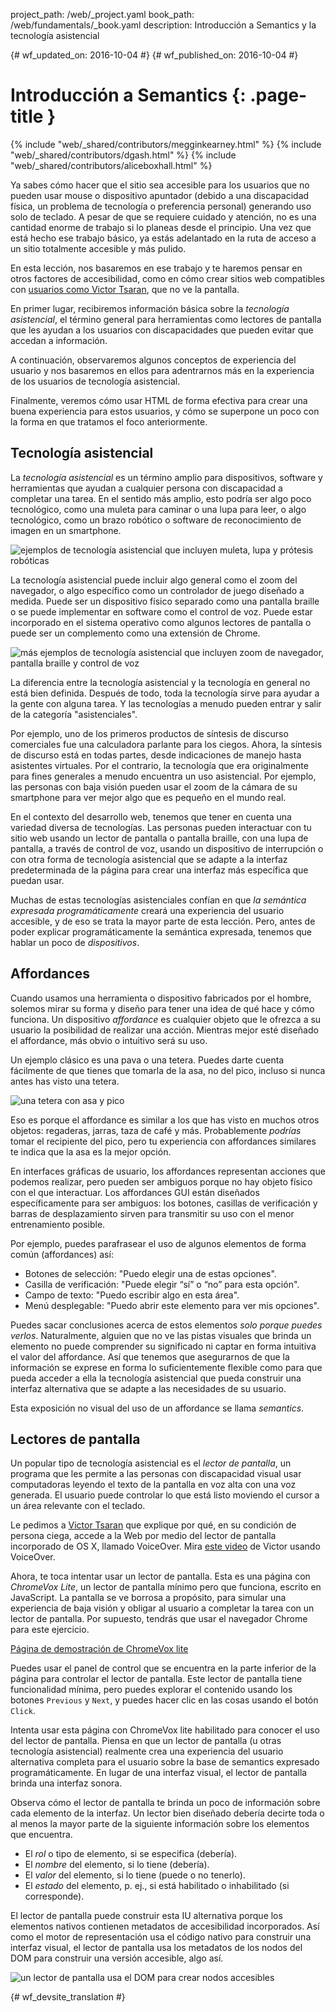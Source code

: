 project_path: /web/_project.yaml
book_path: /web/fundamentals/_book.yaml
description: Introducción a Semantics y la tecnología asistencial


{# wf_updated_on: 2016-10-04 #}
{# wf_published_on: 2016-10-04 #}

# Introducción a Semantics {: .page-title }

{% include "web/_shared/contributors/megginkearney.html" %}
{% include "web/_shared/contributors/dgash.html" %}
{% include "web/_shared/contributors/aliceboxhall.html" %}



Ya sabes cómo hacer que el sitio sea accesible para los usuarios que no pueden usar mouse o
dispositivo apuntador (debido a una discapacidad física, un problema de tecnología
o preferencia personal) generando uso solo de teclado. A pesar de que se
requiere cuidado y atención, no es una cantidad enorme de trabajo si lo planeas
desde el principio. Una vez que está hecho ese trabajo básico, ya estás adelantado en la
ruta de acceso a un sitio totalmente accesible y más pulido.

En esta lección, nos basaremos en ese trabajo y te haremos pensar en otros
factores de accesibilidad, como en cómo crear sitios web compatibles con [usuarios como
Victor Tsaran](/web/fundamentals/accessibility/#understanding-users-diversity),
que no ve la pantalla.

En primer lugar, recibiremos información básica sobre la *tecnología asistencial*, el término general para
herramientas como lectores de pantalla que les ayudan a los usuarios con discapacidades que pueden evitar que
accedan a información.

A continuación, observaremos algunos conceptos de experiencia del usuario y nos basaremos en ellos para
adentrarnos más en la experiencia de los usuarios de tecnología asistencial.

Finalmente, veremos cómo usar HTML de forma efectiva para crear una buena experiencia para
estos usuarios, y cómo se superpone un poco con la forma en que tratamos el foco
anteriormente.

## Tecnología asistencial

La *tecnología asistencial* es un término amplio para dispositivos, software y herramientas que
ayudan a cualquier persona con discapacidad a completar una tarea. En el sentido más amplio, esto
podría ser algo poco tecnológico, como una muleta para caminar o una lupa para
leer, o algo tecnológico, como un brazo robótico o software de reconocimiento de imagen
en un smartphone.

![ejemplos de tecnología asistencial que incluyen muleta, lupa y prótesis
robóticas](imgs/assistive-tech1.png)

La tecnología asistencial puede incluir algo general como el zoom del navegador, o algo
específico como un controlador de juego diseñado a medida. Puede ser un dispositivo físico
separado como una pantalla braille o se puede implementar en software como el
control de voz. Puede estar incorporado en el sistema operativo como algunos lectores
de pantalla o puede ser un complemento como una extensión de Chrome.

![más ejemplos de tecnología asistencial que incluyen zoom de navegador, pantalla braille y
control de voz](imgs/assistive-tech2.png)

La diferencia entre la tecnología asistencial y la tecnología en general no está bien definida. Después
de todo, toda la tecnología sirve para ayudar a la gente con alguna tarea. Y
las tecnologías a menudo pueden entrar y salir de la categoría "asistenciales".

Por ejemplo, uno de los primeros productos de síntesis de discurso comerciales fue una calculadora
parlante para los ciegos. Ahora, la síntesis de discurso está en todas partes,
desde indicaciones de manejo hasta asistentes virtuales. Por el contrario, la tecnología que era
originalmente para fines generales a menudo encuentra un uso asistencial. Por ejemplo, las personas
con baja visión pueden usar el zoom de la cámara de su smartphone para ver mejor
algo que es pequeño en el mundo real.

En el contexto del desarrollo web, tenemos que tener en cuenta una variedad diversa de
tecnologías. Las personas pueden interactuar con tu sitio web usando un lector de pantalla o
pantalla braille, con una lupa de pantalla, a través de control de voz, usando un dispositivo
de interrupción o con otra forma de tecnología asistencial que se adapte a la interfaz predeterminada
de la página para crear una interfaz más específica que puedan usar.

Muchas de estas tecnologías asistenciales confían en que *la semántica expresada
programáticamente* creará una experiencia del usuario accesible, y de eso se trata la mayor parte de esta
lección. Pero, antes de poder explicar programáticamente la semántica expresada,
tenemos que hablar un poco de *dispositivos*.

## Affordances

Cuando usamos una herramienta o dispositivo fabricados por el hombre, solemos mirar su forma y diseño
para tener una idea de qué hace y cómo funciona. Un dispositivo *affordance* es cualquier
objeto que le ofrezca a su usuario la posibilidad de realizar una acción.
Mientras mejor esté diseñado el affordance, más obvio o intuitivo será su uso.

Un ejemplo clásico es una pava o una tetera. Puedes darte cuenta fácilmente de que
tienes que tomarla de la asa, no del pico, incluso si nunca antes has visto una
tetera.

![una tetera con asa y pico](imgs/teapot.png)

Eso es porque el affordance es similar a los que has visto en muchos otros
objetos: regaderas, jarras, taza de café y más. Probablemente
*podrías* tomar el recipiente del pico, pero tu experiencia con affordances
similares te indica que la asa es la mejor opción.

En interfaces gráficas de usuario, los affordances representan acciones que podemos realizar, pero
pueden ser ambiguos porque no hay objeto físico con el que interactuar. Los affordances
GUI están diseñados específicamente para ser ambiguos: los botones, casillas
de verificación y barras de desplazamiento sirven para transmitir su uso con el menor entrenamiento
posible.

Por ejemplo, puedes parafrasear el uso de algunos elementos de forma común
(affordances) así:

 - Botones de selección: "Puedo elegir una de estas opciones".
 - Casilla de verificación: "Puede elegir “sí” o “no” para esta opción".
 - Campo de texto: "Puedo escribir algo en esta área".
 - Menú desplegable: "Puedo abrir este elemento para ver mis opciones".

Puedes sacar conclusiones acerca de estos elementos *solo porque puedes
verlos*. Naturalmente, alguien que no ve las pistas visuales que brinda un elemento
no puede comprender su significado ni captar en forma intuitiva el valor del affordance.
Así que tenemos que asegurarnos de que la información se exprese en forma lo suficientemente flexible como para que pueda acceder
a ella la tecnología asistencial que pueda construir una interfaz alternativa que
se adapte a las necesidades de su usuario.

Esta exposición no visual del uso de un affordance se llama *semantics*.

## Lectores de pantalla

Un popular tipo de tecnología asistencial es el *lector de pantalla*, un programa que
les permite a las personas con discapacidad visual usar computadoras leyendo el texto de la pantalla en voz alta
con una voz generada. El usuario puede controlar lo que está listo moviendo el cursor a
un área relevante con el teclado.

Le pedimos a [Victor
Tsaran](/web/fundamentals/accessibility/#understanding-users-diversity)
que explique por qué, en su condición de persona ciega, accede a la Web por medio del lector de pantalla
incorporado de OS X, llamado VoiceOver. Mira [este
video](https://www.youtube.com/watch?v=QW_dUs9D1oQ) de Victor usando VoiceOver.

Ahora, te toca intentar usar un lector de pantalla. Esta es una página con *ChromeVox
Lite*, un lector de pantalla mínimo pero que funciona, escrito en JavaScript. La pantalla
se ve borrosa a propósito, para simular una experiencia de baja visión y obligar al usuario
a completar la tarea con un lector de pantalla. Por supuesto, tendrás que usar el
navegador Chrome para este ejercicio.

[Página de demostración de ChromeVox lite](http://udacity.github.io/ud891/lesson3-semantics-built-in/02-chromevox-lite/)

Puedes usar el panel de control que se encuentra en la parte inferior de la página para controlar el lector
de pantalla. Este lector de pantalla tiene funcionalidad mínima, pero puedes explorar
el contenido usando los botones `Previous` y `Next`, y puedes hacer clic en las cosas
usando el botón `Click`.

Intenta usar esta página con ChromeVox lite habilitado para conocer el uso del
lector de pantalla. Piensa en que un lector de pantalla (u otras tecnología asistencial)
realmente crea una experiencia del usuario alternativa completa para el usuario sobre la base de
semantics expresado programáticamente. En lugar de una interfaz visual, el lector
de pantalla brinda una interfaz sonora.

Observa cómo el lector de pantalla te brinda un poco de información sobre cada elemento
de la interfaz. Un lector bien diseñado debería decirte toda o al menos
la mayor parte de la siguiente información sobre los elementos que encuentra.

 - El *rol* o tipo de elemento, si se especifica (debería).
 - El *nombre* del elemento, si lo tiene (debería).
 - El *valor* del elemento, si lo tiene (puede o no tenerlo).
 - El *estado* del elemento, p. ej., si está habilitado o inhabilitado (si
   corresponde).

El lector de pantalla puede construir esta IU alternativa porque los elementos
nativos contienen metadatos de accesibilidad incorporados. Así como el motor de representación
usa el código nativo para construir una interfaz visual, el lector de pantalla usa los
metadatos de los nodos del DOM para construir una versión accesible, algo
así.

![un lector de pantalla usa el DOM para crear nodos
accesibles](imgs/nativecodetoacc.png)


{# wf_devsite_translation #}
